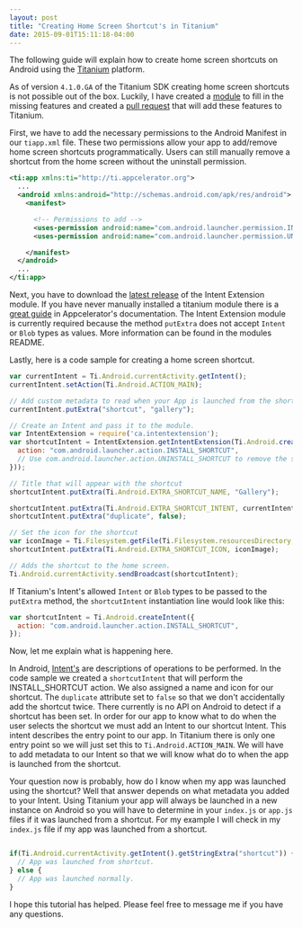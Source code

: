 ```yaml
---
layout: post
title: "Creating Home Screen Shortcut's in Titanium"
date: 2015-09-01T15:11:18-04:00
---
```


The following guide will explain how to create home screen shortcuts on Android using the [Titanium][titanium] platform.

As of version `4.1.0.GA` of the Titanium SDK creating home screen shortcuts is not possible out of the box. Luckily, I have created a [module][intent-module] to fill in the missing features and created a [pull request][pull-request] that will add these features to Titanium.

First, we have to add the necessary permissions to the Android Manifest in our `tiapp.xml` file. These two permissions allow your app to add/remove home screen shortcuts programmatically. Users can still manually remove a shortcut from the home screen without the uninstall permission.

~~~ xml
<ti:app xmlns:ti="http://ti.appcelerator.org">
  ...
  <android xmlns:android="http://schemas.android.com/apk/res/android">
    <manifest>

      <!-- Permissions to add -->
      <uses-permission android:name="com.android.launcher.permission.INSTALL_SHORTCUT" />
      <uses-permission android:name="com.android.launcher.permission.UNINSTALL_SHORTCUT" />

    </manifest>
  </android>
  ...
</ti:app>
~~~

Next, you have to download the [latest release][intent-module-release] of the Intent Extension module. If you have never manually installed a titanium module there is a [great guide][install-module] in Appcelerator's documentation. The Intent Extension module is currently required because the method `putExtra` does not accept `Intent` or `Blob` types as values. More information can be found in the modules README.

Lastly, here is a code sample for creating a home screen shortcut.

~~~ javascript
var currentIntent = Ti.Android.currentActivity.getIntent();
currentIntent.setAction(Ti.Android.ACTION_MAIN);

// Add custom metadata to read when your App is launched from the shortcut.
currentIntent.putExtra("shortcut", "gallery");

// Create an Intent and pass it to the module.
var IntentExtension = require('ca.intentextension');
var shortcutIntent = IntentExtension.getIntentExtension(Ti.Android.createIntent({
  action: "com.android.launcher.action.INSTALL_SHORTCUT",
  // Use com.android.launcher.action.UNINSTALL_SHORTCUT to remove the shortcut
}));

// Title that will appear with the shortcut
shortcutIntent.putExtra(Ti.Android.EXTRA_SHORTCUT_NAME, "Gallery");

shortcutIntent.putExtra(Ti.Android.EXTRA_SHORTCUT_INTENT, currentIntent);
shortcutIntent.putExtra("duplicate", false);

// Set the icon for the shortcut
var iconImage = Ti.Filesystem.getFile(Ti.Filesystem.resourcesDirectory, "appicon.png").read();
shortcutIntent.putExtra(Ti.Android.EXTRA_SHORTCUT_ICON, iconImage);

// Adds the shortcut to the home screen.
Ti.Android.currentActivity.sendBroadcast(shortcutIntent);
~~~

If Titanium's Intent's allowed `Intent` or `Blob` types to be passed to the `putExtra` method, the `shortcutIntent` instantiation line would look like this:

~~~ javascript
var shortcutIntent = Ti.Android.createIntent({
  action: "com.android.launcher.action.INSTALL_SHORTCUT",
});
~~~

Now, let me explain what is happening here.

In Android, [Intent's][intent] are descriptions of operations to be performed. In the code sample we created a `shortcutIntent` that will perform the INSTALL_SHORTCUT action. We also assigned a name and icon for our shortcut. The `duplicate` attribute set to `false` so that we don't accidentally add the shortcut twice. There currently is no API on Android to detect if a shortcut has been set. In order for our app to know what to do when the user selects the shortcut we must add an Intent to our shortcut Intent. This intent describes the entry point to our app. In Titanium there is only one entry point so we will just set this to `Ti.Android.ACTION_MAIN`. We will have to add metadata to our Intent so that we will know what do to when the app is launched from the shortcut.

Your question now is probably, how do I know when my app was launched using the shortcut? Well that answer depends on what metadata you added to your Intent. Using Titanium your app will always be launched in a new instance on Android so you will have to determine in your `index.js` or `app.js` files if it was launched from a shortcut. For my example I will check in my `index.js` file if my app was launched from a shortcut.

~~~ javascript

if(Ti.Android.currentActivity.getIntent().getStringExtra("shortcut")) {
  // App was launched from shortcut.
} else {
  // App was launched normally.
}
~~~

I hope this tutorial has helped. Please feel free to message me if you have any questions.

[titanium]: https://github.com/appcelerator/titanium_mobile
[intent-module]: https://github.com/collinprice/ca.intentextension
[pull-request]: https://github.com/appcelerator/titanium_mobile/pull/7073
[intent-module-release]: https://github.com/collinprice/ca.intentextension/releases
[install-module]: http://docs.appcelerator.com/platform/latest/#!/guide/Using_a_Module
[intent]: http://developer.android.com/reference/android/content/Intent.html